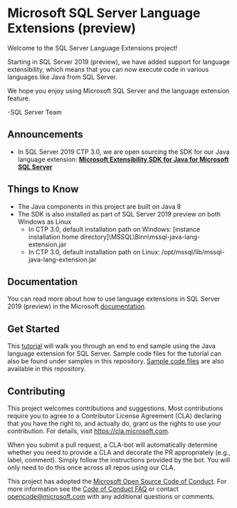 
# Microsoft SQL Server Language Extensions (preview)

Welcome to the SQL Server Language Extensions project!

Starting in SQL Server 2019 (preview), we have added support for language extensibility, which means that you can now execute code in various languages like Java from SQL Server.

We hope you enjoy using Microsoft SQL Server and the language extension feature.

-SQL Server Team

## Announcements

* In SQL Server 2019 CTP 3.0, we are open sourcing the SDK for our Java language extension: [**Microsoft Extensibility SDK for Java for Microsoft SQL Server​**](https://github.com/microsoft/sql-server-language-extensions/tree/master/language-extensions/java/sdk)

## Things to Know

* The Java components in this project are built on Java 8
* The SDK is also installed as part of SQL Server 2019 preview on both Windows as Linux
  * In CTP 3.0, default installation path on Windows: [instance installation home directory]\MSSQL\Binn\mssql-java-lang-extension.jar
  * In CTP 3.0, default installation path on Linux: /opt/mssql/lib/mssql-java-lang-extension.jar 

## Documentation

You can read more about how to use language extensions in SQL Server 2019 (preview) in the Microsoft [documentation](https://docs.microsoft.com/en-us/sql/language-extensions/language-extensions-overview?view=sqlallproducts-allversions).

## Get Started

This [tutorial](https://docs.microsoft.com/en-us/sql/language-extensions/tutorials/search-for-string-using-regular-expressions-in-java?view=sqlallproducts-allversions) will walk you through an end to end sample using the Java language extension for SQL Server. Sample code files for the tutorial can also be found under samples in this repository. [Sample code files](https://github.com/microsoft/sql-server-language-extensions/tree/master/language-extensions/java/samples/regex) are also available in this repository.

## Contributing

This project welcomes contributions and suggestions.  Most contributions require you to agree to a
Contributor License Agreement (CLA) declaring that you have the right to, and actually do, grant us
the rights to use your contribution. For details, visit https://cla.microsoft.com.

When you submit a pull request, a CLA-bot will automatically determine whether you need to provide
a CLA and decorate the PR appropriately (e.g., label, comment). Simply follow the instructions
provided by the bot. You will only need to do this once across all repos using our CLA.

This project has adopted the [Microsoft Open Source Code of Conduct](https://opensource.microsoft.com/codeofconduct/).
For more information see the [Code of Conduct FAQ](https://opensource.microsoft.com/codeofconduct/faq/) or
contact [opencode@microsoft.com](mailto:opencode@microsoft.com) with any additional questions or comments.
